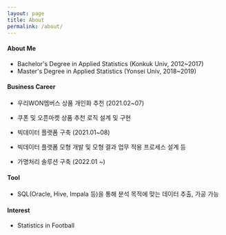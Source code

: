 ```yaml
---
layout: page
title: About
permalink: /about/
---
```



#### About Me

- Bachelor's Degree in Applied Statistics (Konkuk Univ, 2012~2017)
- Master's Degree in Applied Statistics (Yonsei Univ, 2018~2019)

#### Business Career

- 우리WON멤버스 상품 개인화 추천 (2021.02~07)
 * 쿠폰 및 오픈마켓 상품 추천 로직 설계 및 구현
- 빅데이터 플랫폼 구축 (2021.01~08)
 * 빅데이터 플랫폼 모형 개발 및 모형 결과 업무 적용 프로세스 설계 등
- 가명처리 솔루션 구축 (2022.01 ~)

#### Tool
- SQL(Oracle, Hive, Impala 등)을 통해 분석 목적에 맞는 데이터 추출, 가공 가능


#### Interest
- Statistics in Football


[centrarium]: https://github.com/bencentra/centrarium
[bencentra]: http://bencentra.com
[jekyll]: https://github.com/jekyll/jekyll
